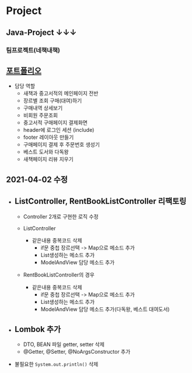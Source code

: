# Project
## Java-Project ↓↓↓
### 팀프로젝트(네책내책)
## [포트폴리오](https://github.com/lsj8367/Project/blob/master/%ED%8F%AC%ED%8A%B8%ED%8F%B4%EB%A6%AC%EC%98%A4.pdf)
* 담당 역할
  * 새책과 중고서적의 메인페이지 전반
  * 장르별 조회 구매(대여)하기
  * 구매내역 상세보기
  * 비회원 주문조회
  * 중고서적 구매페이지 결제화면
  * header에 로그인 세션 (include)
  * footer 레이아웃 만들기
  * 구매페이지 결제 후 주문번호 생성기
  * 베스트 도서와 다독왕
  * 새책페이지 리뷰 지우기

## 2021-04-02 수정
* ## ListController, RentBookListController 리팩토링
  * Controller 2개로 구현한 로직 수정

  * ListController
    * 같은내용 중복코드 삭제
      * if문 중첩 장르선택 -> Map으로 메소드 추가
      * List생성하는 메소드 추가
      * ModelAndView 담당 메소드 추가

  * RentBookListController의 경우
    * 같은내용 중복코드 삭제
      * if문 중첩 장르선택 -> Map으로 메소드 추가
      * List생성하는 메소드 추가
      * ModelAndView 담당 메소드 추가(다독왕, 베스트 대여도서)

* ## Lombok 추가 
  * DTO, BEAN 파일 getter, setter 삭제
  * @Getter, @Setter, @NoArgsConstructor 추가
  
* 불필요한 `System.out.println()` 삭제
